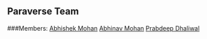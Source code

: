 ## Paraverse Team

###Members:
[Abhishek Mohan](https://github.com/AbhishekMohan)
[Abhinav Mohan](https://github.com/AbhinavMohan96)
[Prabdeep Dhaliwal](https://github.com/prabdhal)

<!--

**Here are some ideas to get you started:**

🙋‍♀️ A short introduction - what is your organization all about?
🌈 Contribution guidelines - how can the community get involved?
👩‍💻 Useful resources - where can the community find your docs? Is there anything else the community should know?
🍿 Fun facts - what does your team eat for breakfast?
🧙 Remember, you can do mighty things with the power of [Markdown](https://docs.github.com/github/writing-on-github/getting-started-with-writing-and-formatting-on-github/basic-writing-and-formatting-syntax)
-->
